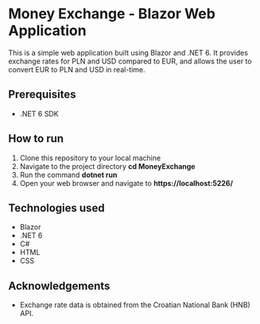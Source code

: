 # Money Exchange - Blazor Web Application
This is a simple web application built using Blazor and .NET 6. It provides exchange rates for PLN and USD compared to EUR, and allows the user to convert EUR to PLN and USD in real-time.

## Prerequisites
* .NET 6 SDK

## How to run
1. Clone this repository to your local machine
2. Navigate to the project directory **cd MoneyExchange**
3. Run the command **dotnet run**
4. Open your web browser and navigate to **https://localhost:5226/**

## Technologies used
* Blazor
* .NET 6
* C#
* HTML
* CSS

## Acknowledgements
* Exchange rate data is obtained from the Croatian National Bank (HNB) API.
